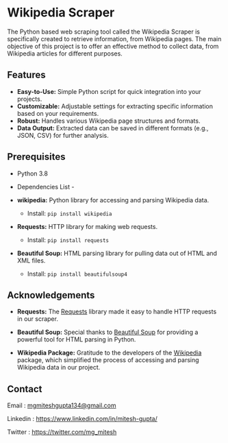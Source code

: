 # Wikipedia Scraper

The Python based web scraping tool called the Wikipedia Scraper is specifically created to retrieve information, from Wikipedia pages. The main objective of this project is to offer an effective method to collect data, from Wikipedia articles for different purposes.



## Features

- **Easy-to-Use:** Simple Python script for quick integration into your projects.
- **Customizable:** Adjustable settings for extracting specific information based on your requirements.
- **Robust:** Handles various Wikipedia page structures and formats.
- **Data Output:** Extracted data can be saved in different formats (e.g., JSON, CSV) for further analysis.

## Prerequisites
- Python 3.8
- Dependencies List -
  
- **wikipedia:** Python library for accessing and parsing Wikipedia data.
  - Install: `pip install wikipedia`
  
- **Requests:** HTTP library for making web requests.
  - Install: `pip install requests`

- **Beautiful Soup:** HTML parsing library for pulling data out of HTML and XML files.
  - Install: `pip install beautifulsoup4`
  
## Acknowledgements

- **Requests:** The [Requests](https://docs.python-requests.org/en/latest/) library made it easy to handle HTTP requests in our scraper.

- **Beautiful Soup:** Special thanks to [Beautiful Soup](https://www.crummy.com/software/BeautifulSoup/) for providing a powerful tool for HTML parsing in Python.

- **Wikipedia Package:** Gratitude to the developers of the [Wikipedia](https://pypi.org/project/wikipedia/) package, which simplified the process of accessing and parsing Wikipedia data in our project.

## Contact
Email : mgmiteshgupta134@gmail.com

Linkedin : https://www.linkedin.com/in/mitesh-gupta/

Twitter : https://twitter.com/mg_mitesh
